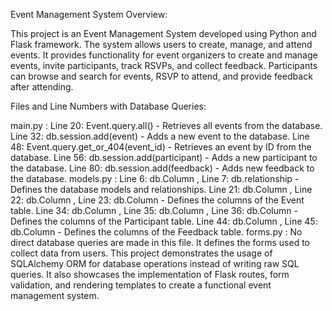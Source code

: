 Event Management System Overview:

This project is an Event Management System developed using Python and Flask framework. The system allows users to create, manage, and attend events. It provides functionality for event organizers to create and manage events, invite participants, track RSVPs, and collect feedback. Participants can browse and search for events, RSVP to attend, and provide feedback after attending.

Files and Line Numbers with Database Queries:

main.py :
Line 20: Event.query.all() - Retrieves all events from the database.
Line 32: db.session.add(event) - Adds a new event to the database.
Line 48: Event.query.get_or_404(event_id) - Retrieves an event by ID from the database.
Line 56: db.session.add(participant) - Adds a new participant to the database.
Line 80: db.session.add(feedback) - Adds new feedback to the database.
models.py :
Line 6: db.Column , Line 7: db.relationship - Defines the database models and relationships.
Line 21: db.Column , Line 22: db.Column , Line 23: db.Column - Defines the columns of the Event table.
Line 34: db.Column , Line 35: db.Column , Line 36: db.Column - Defines the columns of the Participant table.
Line 44: db.Column , Line 45: db.Column - Defines the columns of the Feedback table.
forms.py :
No direct database queries are made in this file. It defines the forms used to collect data from users.
This project demonstrates the usage of SQLAlchemy ORM for database operations instead of writing raw SQL queries. It also showcases the implementation of Flask routes, form validation, and rendering templates to create a functional event management system.